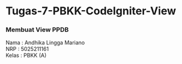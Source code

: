 # Tugas-7-PBKK-CodeIgniter-View

### Membuat View PPDB
Nama  : Andhika Lingga Mariano <br/>
NRP   : 5025211161 <br/>
Kelas : PBKK (A)
